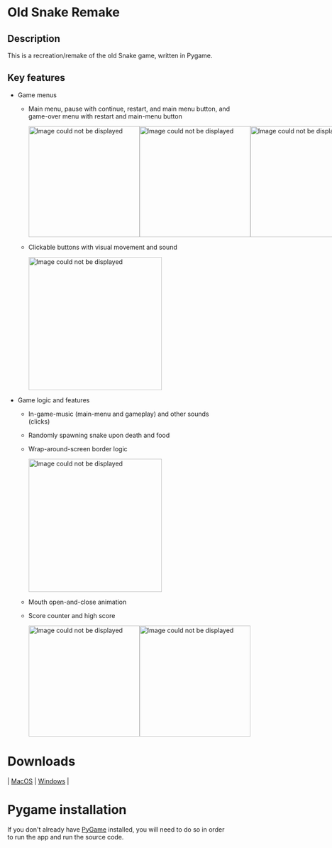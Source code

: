 # Old Snake Remake

## Description

This is a recreation/remake of the old Snake game, written in Pygame.

## Key features

- Game menus
  - Main menu, pause with continue, restart, and main menu button, and game-over menu with restart and main-menu button
    <div style="display: flex;">
      <img src="https://i.imgur.com/fJJzWT6.jpg" alt="Image could not be displayed" width="250"/>
      <img src="https://i.imgur.com/nA0ufLY.png" alt="Image could not be displayed" width="250"/>
      <img src="https://i.imgur.com/VwdB8Kz.png" alt="Image could not be displayed" width="250"/>
    </div>

  - Clickable buttons with visual movement and sound

    <img src="https://i.imgur.com/R2vg0En.gif" alt="Image could not be displayed" width="300"/>

- Game logic and features
  - In-game-music (main-menu and gameplay) and other sounds (clicks)
  - Randomly spawning snake upon death and food
  - Wrap-around-screen border logic
  
    <img src="https://i.imgur.com/I6lklFH.gif" alt="Image could not be displayed" width="300"/>
  
  - Mouth open-and-close animation
  - Score counter and high score
    <div style="display: flex;">
      <img src="https://i.imgur.com/bG50aBd.gif" alt="Image could not be displayed" width="250"/>
      <img src="https://i.imgur.com/NsCRWpi.png" alt="Image could not be displayed" width="250"/>
    </div>


# Downloads
| [MacOS](https://drive.google.com/file/d/1PLObGiXQJcIRGhAdnEI0jp8995cOF7Rv/view?usp=sharing) | [Windows]() |

# Pygame installation
If you don't already have [PyGame](https://www.pygame.org/wiki/GettingStarted) installed, you will need to do so in order to run the app and run the source code.
